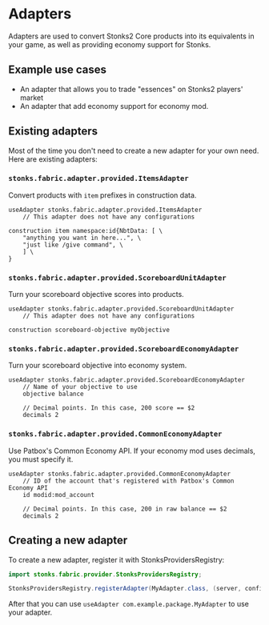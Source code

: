 # Adapters
Adapters are used to convert Stonks2 Core products into its equivalents in your game, as well as providing economy support for Stonks.

## Example use cases
- An adapter that allows you to trade "essences" on Stonks2 players' market
- An adapter that add economy support for economy mod.

## Existing adapters
Most of the time you don't need to create a new adapter for your own need. Here are existing adapters:

### ``stonks.fabric.adapter.provided.ItemsAdapter``
Convert products with ``item`` prefixes in construction data.

```
useAdapter stonks.fabric.adapter.provided.ItemsAdapter
    // This adapter does not have any configurations
```

```
construction item namespace:id{NbtData: [ \
    "anything you want in here...", \
    "just like /give command", \
    ] \
}
```

### ``stonks.fabric.adapter.provided.ScoreboardUnitAdapter``
Turn your scoreboard objective scores into products.

```
useAdapter stonks.fabric.adapter.provided.ScoreboardUnitAdapter
    // This adapter does not have any configurations
```

```
construction scoreboard-objective myObjective
```

### ``stonks.fabric.adapter.provided.ScoreboardEconomyAdapter``
Turn your scoreboard objective into economy system.

```
useAdapter stonks.fabric.adapter.provided.ScoreboardEconomyAdapter
    // Name of your objective to use
    objective balance

    // Decimal points. In this case, 200 score == $2
    decimals 2
```

### ``stonks.fabric.adapter.provided.CommonEconomyAdapter``
Use Patbox's Common Economy API. If your economy mod uses decimals, you must specify it.

```
useAdapter stonks.fabric.adapter.provided.CommonEconomyAdapter
    // ID of the account that's registered with Patbox's Common Economy API
    id modid:mod_account

    // Decimal points. In this case, 200 in raw balance == $2
    decimals 2
```

## Creating a new adapter
To create a new adapter, register it with StonksProvidersRegistry:

```java
import stonks.fabric.provider.StonksProvidersRegistry;

StonksProvidersRegistry.registerAdapter(MyAdapter.class, (server, config) -> new MyAdapter());
```

After that you can use ``useAdapter com.example.package.MyAdapter`` to use your adapter.
